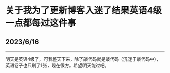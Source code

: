 # 关于我为了更新博客入迷了结果英语4级一点都每过这件事    
     
## 2023/6/16   
_______________________________  
明天是英语4级了，可我整天下来，除了敲代码就是敲代码（沉迷于敲代码中），英语卷子也只刷了1张，现在很方。希望明天能过吧。
